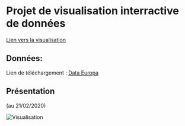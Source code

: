 # Projet de visualisation interractive de données

[Lien vers la visualisation](https://quenting44.github.io/desinformation/)

## Données:

Lien de téléchargement : [Data Europa](https://data.europa.eu/euodp/en/data/dataset/S2183_464_ENG)

## Présentation
(au 21/02/2020)

![Visualisation](https://raw.githubusercontent.com/quenting44/desinformation/master/docs/visu.gif)



